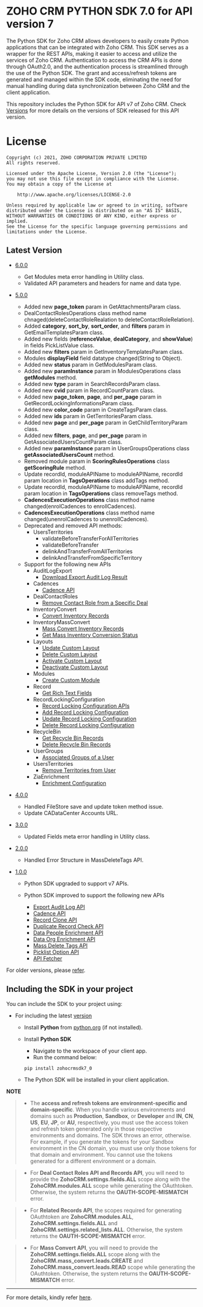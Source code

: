 # ZOHO CRM PYTHON SDK 7.0 for API version 7

The Python SDK for Zoho CRM allows developers to easily create Python applications that can be integrated with Zoho CRM. This SDK serves as a wrapper for the REST APIs, making it easier to access and utilize the services of Zoho CRM. 
Authentication to access the CRM APIs is done through OAuth2.0, and the authentication process is streamlined through the use of the Python SDK. The grant and access/refresh tokens are generated and managed within the SDK code, eliminating the need for manual handling during data synchronization between Zoho CRM and the client application.

This repository includes the Python SDK for API v7 of Zoho CRM. Check [Versions](https://github.com/zoho/zohocrm-python-sdk-7.0/releases) for more details on the versions of SDK released for this API version.

License
=======

    Copyright (c) 2021, ZOHO CORPORATION PRIVATE LIMITED 
    All rights reserved. 

    Licensed under the Apache License, Version 2.0 (the "License"); 
    you may not use this file except in compliance with the License. 
    You may obtain a copy of the License at 
    
        http://www.apache.org/licenses/LICENSE-2.0 
    
    Unless required by applicable law or agreed to in writing, software 
    distributed under the License is distributed on an "AS IS" BASIS, 
    WITHOUT WARRANTIES OR CONDITIONS OF ANY KIND, either express or implied. 
    See the License for the specific language governing permissions and 
    limitations under the License.

## Latest Version

- [6.0.0](/versions/6.0.0/README.md)
  - Get Modules meta error handling in Utility class.
  - Validated API parameters and headers for name and data type.

- [5.0.0](/versions/5.0.0/README.md)

  - Added new **page_token** param in GetAttachmentsParam class.
  - DealContactRolesOperations class method name chnaged(deleteContactRoleRealation to deleteContactRoleRelation).
  - Added **category**, **sort_by**, **sort_order**, and **filters** param in GetEmailTemplatesParam class.
  - Added new fields (**referenceValue**, **dealCategory**, and **showValue**) in fields PickListValue class.
  - Added new **filters** param in GetInventoryTemplatesParam class.
  - Modules **displayField** field datatype changed(String to Object).
  - Added new **status** param in GetModulesParam class.
  - Added new **paramInstance** param in ModulesOperations class **getModules** method.
  - Added new **type** param in SearchRecordsParam class.
  - Added new **cvid** param in RecordCountParam class.
  - Added new **page_token**, **page**, and **per_page** param in GetRecordLockingInformationsParam class.
  - Added new **color_code** param in CreateTagsParam class.
  - Added new **ids** param in GetTerritoriesParam class.
  - Added new **page** and **per_page** param in GetChildTerritoryParam class.
  - Added new **filters**, **page**, and **per_page** param in GetAssociatedUsersCountParam class.
  - Added new **paramInstance** param in UserGroupsOperations class **getAssociatedUsersCount** method.
  - Removed module param in **ScoringRulesOperations** class **getScoringRule** method.
  - Update recordId, moduleAPIName to moduleAPIName, recordId param location in **TagsOperations** class addTags method.
  - Update recordId, moduleAPIName to moduleAPIName, recordId param location in **TagsOperations** class removeTags method.
  - **CadencesExecutionOperations** class method name changed(enrolCadences to enrollCadences).
  - **CadencesExecutionOperations** class method name changed(unenrolCadences to unenrollCadences).
  - Deprecated and removed API methods:
    - UsersTerritories
      - validateBeforeTransferForAllTerritories
      - validateBeforeTransfer
      - delinkAndTransferFromAllTerritories
      - delinkAndTransferFromSpecificTerritory
  - Support for the following new APIs
    - AuditLogExport
      - [Download Export Audit Log Result](https://www.zoho.com/crm/developer/docs/api/v7/download-export-audit-log-result.html)
    - Cadences
      - [Cadence API](https://www.zoho.com/crm/developer/docs/api/v7/cadences/get-cadences.html)
    - DealContactRoles
      - [Remove Contact Role from a Specific Deal](https://www.zoho.com/crm/developer/docs/api/v7/remove-contact-role-from-a-specific-deal.html)
    - InventoryConvert
      - [Convert Inventory Records](https://www.zoho.com/crm/developer/docs/api/v7/inventory-convert.html)
    - InventoryMassConvert
      - [Mass Convert Inventory Records](https://www.zoho.com/crm/developer/docs/api/v7/mass-inventory-convert.html)
      - [Get Mass Inventory Conversion Status](https://www.zoho.com/crm/developer/docs/api/v7/mass-inventory-conversion-status-api.html)
    - Layouts
      - [Update Custom Layout](https://www.zoho.com/crm/developer/docs/api/v7/update-custom-layout.html)
      - [Delete Custom Layout](https://www.zoho.com/crm/developer/docs/api/v7/delete-custom-layout.html)
      - [Activate Custom Layout](https://www.zoho.com/crm/developer/docs/api/v7/activate-custom-layout.html)
      - [Deactivate Custom Layout](https://www.zoho.com/crm/developer/docs/api/v7/deactivate-custom-layout.html)
    - Modules
      - [Create Custom Module](https://www.zoho.com/crm/developer/docs/api/v7/create-custom-module-api.html)
    - Record
      - [Get Rich Text Fields](https://www.zoho.com/crm/developer/docs/api/v7/get-rich-text-fields.html)
    - RecordLockingConfiguration
      - [Record Locking Configuration APIs](https://www.zoho.com/crm/developer/docs/api/v7/get-record-locking-config.html)
      - [Add Record Locking Configuration](https://www.zoho.com/crm/developer/docs/api/v7/add-record-locking-config.html)
      - [Update Record Locking Configuration](https://www.zoho.com/crm/developer/docs/api/v7/update-record-locking-config.html)
      - [Delete Record Locking Configuration](https://www.zoho.com/crm/developer/docs/api/v7/delete-record-locking-config.html)
    - RecycleBin
      - [Get Recycle Bin Records](https://www.zoho.com/crm/developer/docs/api/v7/get-recycle-bin.html)
      - [Delete Recycle Bin Records](https://www.zoho.com/crm/developer/docs/api/v7/del-recycle-bin-records.html)
    - UserGroups
      - [Associated Groups of a User](https://www.zoho.com/crm/developer/docs/api/v7/associated-groups-of-a-user.html)
    - UsersTerritories
      - [Remove Territories from User](https://www.zoho.com/crm/developer/docs/api/v7/remove-territories-from-user.html)
    - ZiaEnrichment
      - [Enrichment Configuration](https://www.zoho.com/crm/developer/docs/api/v7/zia-enrichment/get-config.html)


- [4.0.0](/versions/4.0.0/README.md)

  - Handled FileStore save and update token method issue.
  - Update CADataCenter Accounts URL.

- [3.0.0](/versions/3.0.0/README.md)
  - Updated Fields meta error handling in Utility class.

- [2.0.0](/versions/2.0.0/README.md)

    - Handled Error Structure in MassDeleteTags API.

- [1.0.0](/versions/1.0.0/README.md)

    - Python SDK upgraded to support v7 APIs.

    - Python SDK improved to support the following new APIs

      - [Export Audit Log API](https://www.zoho.com/crm/developer/docs/api/v7/create-export-audit-log.html)
      - [Cadence API](https://www.zoho.com/crm/developer/docs/api/v7/cadences/get-cadences.html)
      - [Record Clone API](https://www.zoho.com/crm/developer/docs/api/v7/record-clone.html)
      - [Duplicate Record Check API](https://www.zoho.com/crm/developer/docs/api/v7/enable-duplicate-record-check.html)
      - [Data People Enrichment API](https://www.zoho.com/crm/developer/docs/api/v7/zia-enrichment/create-ppl-enrichment.html)
      - [Data Org Enrichment API](https://www.zoho.com/crm/developer/docs/api/v7/zia-enrichment/get-config.html)
      - [Mass Delete Tags API](https://www.zoho.com/crm/developer/docs/api/v7/mass-delete-tags.html)
      - [Picklist Option API](https://www.zoho.com/crm/developer/docs/api/v7/picklist-values.html)
      - [API Fetcher](https://www.zoho.com/crm/developer/docs/api/v7/list-available-rest-apis.html)


For older versions, please [refer](https://github.com/zoho/zohocrm-python-sdk-7.0/releases).


## Including the SDK in your project
You can include the SDK to your project using:

- For including the latest [version](https://github.com/zoho/zohocrm-python-sdk-7.0/releases/tag/6.0.0)

    - Install **Python** from [python.org](https://www.python.org/downloads/) (if not installed).

    - Install **Python SDK**
        - Navigate to the workspace of your client app.
        - Run the command below:

        ```sh
        pip install zohocrmsdk7_0
        ```
    - The Python SDK will be installed in your client application.


**NOTE** 

> - The **access and refresh tokens are environment-specific and domain-specific**. When you handle various environments and domains such as **Production**, **Sandbox**, or **Developer** and **IN**, **CN**, **US**, **EU**, **JP**, or **AU**, respectively, you must use the access token and refresh token generated only in those respective environments and domains. The SDK throws an error, otherwise.
For example, if you generate the tokens for your Sandbox environment in the CN domain, you must use only those tokens for that domain and environment. You cannot use the tokens generated for a different environment or a domain.

> - For **Deal Contact Roles API and Records API**, you will need to provide the **ZohoCRM.settings.fields.ALL** scope along with the **ZohoCRM.modules.ALL** scope while generating the OAuthtoken. Otherwise, the system returns the **OAUTH-SCOPE-MISMATCH** error.

> - For **Related Records API**, the scopes required for generating OAuthtoken are **ZohoCRM.modules.ALL**, **ZohoCRM.settings.fields.ALL** and **ZohoCRM.settings.related_lists.ALL**. Otherwise, the system returns the **OAUTH-SCOPE-MISMATCH** error.

> - For **Mass Convert API**, you will need to provide the **ZohoCRM.settings.fields.ALL** scope along with the **ZohoCRM.mass_convert.leads.CREATE** and **ZohoCRM.mass_convert.leads.READ** scope while generating the OAuthtoken. Otherwise, the system returns the **OAUTH-SCOPE-MISMATCH** error.

---

For more details, kindly refer [here](/versions/6.0.0/README.md).

